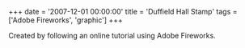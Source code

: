 +++
date = '2007-12-01 00:00:00'
title = 'Duffield Hall Stamp'
tags = ['Adobe Fireworks', 'graphic']
+++

Created by following an online tutorial using Adobe Fireworks.
